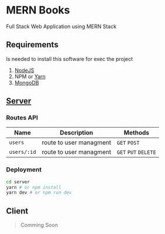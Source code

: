 # MERN Books

Full Stack Web Application using MERN Stack

## Requirements
Is needed to install this software for exec the project

1. [NodeJS](https://nodejs.org/en/)
2. NPM or [Yarn](https://yarnpkg.com/)
3. [MongoDB](https://www.mongodb.com/)

## [Server](/server)

### Routes API

| Name        | Description             | Methods              |
|-------------|-------------------------|----------------------|
| `users`     | route to user managment | `GET` `POST`         |
| `users/:id` | route to user managment | `GET` `PUT` `DELETE` |

### Deployment

```bash
cd server
yarn # or npm install
yarn dev # or npm run dev
```

## Client

> Comming Soon